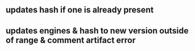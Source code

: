 ## updates hash if one is already present

## updates engines & hash to new version outside of range & comment artifact error
